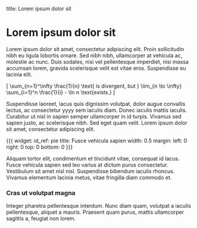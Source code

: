 title: Lorem ipsum dolor sit

# Lorem ipsum dolor sit

Lorem ipsum dolor sit amet, consectetur adipiscing elit. Proin
sollicitudin nibh eu ligula lobortis ornare. Sed nibh nibh,
ullamcorper at vehicula ac, molestie ac nunc. Duis sodales, nisi vel
pellentesque imperdiet, nisi massa accumsan lorem, gravida scelerisque
velit est vitae eros. Suspendisse eu lacinia elit.  

\[ 
\sum_{n=1}^\infty \frac{1}{n} 
\text{ is divergent, but } 
\lim_{n \to \infty} \sum_{i=1}^n \frac{1}{i} - \ln n \text{exists.} 
\]

Suspendisse laoreet, lacus quis dignissim volutpat, dolor augue convallis lectus,
ac consectetur yyyy sem iaculis diam. Donec iaculis mattis iaculis.
Curabitur ut nisl in sapien semper ullamcorper in id turpis. Vivamus
sed sapien justo, ac scelerisque nibh. Sed eget quam velit.  Lorem
ipsum dolor sit amet, consectetur adipiscing elit. 

{{{
  widget:
    id_ref: pie
    title: Fusce vehicula sapien
    width: 0.5
    margin:
      left: 0
      right: 0
      top: 0
      bottom: 0
}}}

Aliquam tortor elit, condimentum et tincidunt vitae, consequat id
lacus. Fusce vehicula sapien sed leo varius at dictum purus
consectetur. Vestibulum sit amet nisl nisl. Suspendisse bibendum
iaculis rhoncus. Vivamus elementum lacinia metus, vitae fringilla diam
commodo et. 

### Cras ut volutpat magna

Integer pharetra pellentesque
interdum. Nunc diam quam, volutpat a iaculis pellentesque, aliquet a
mauris. Praesent quam purus, mattis ullamcorper sagittis a, feugiat
non lorem.

